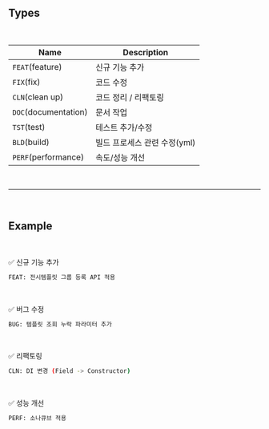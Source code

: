 ## Types

<br />

| Name                  |  Description                                             
| --------------------- |  ----------------------------------------------
| `FEAT`(feature)       |  신규 기능 추가
| `FIX`(fix)            |  코드 수정
| `CLN`(clean up)       |  코드 정리 / 리팩토링
| `DOC`(documentation)  |  문서 작업
| `TST`(test)           |  테스트 추가/수정
| `BLD`(build)          |  빌드 프로세스 관련 수정(yml)
| `PERF`(performance)   |  속도/성능 개선

<br />

---

<br />

## Example

<br />

✅ 신규 기능 추가
```bash
FEAT: 전시템플릿 그룹 등록 API 적용
```

<br />

✅ 버그 수정
```bash
BUG: 템플릿 조회 누락 파라미터 추가
```

<br />

✅ 리팩토링
```bash
CLN: DI 변경 (Field -> Constructor)
```

<br />

✅ 성능 개선
```bash
PERF: 소나큐브 적용
```